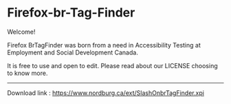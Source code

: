 # Firefox-br-Tag-Finder

Welcome!

Firefox BrTagFinder was born from a need in Accessibility Testing at Employment and Social Development Canada.

It is free to use and open to edit. Please read about our LICENSE choosing to know more.

_________
Download link : https://www.nordburg.ca/ext/SlashOnbrTagFinder.xpi

